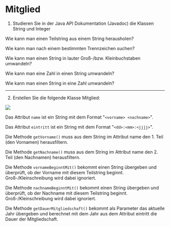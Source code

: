# Mitglied #


1) Studieren Sie in der Java API Dokumentation (Javadoc) die Klassen String und Integer

Wie kann man einen Teilstring aus einem String herausholen?

Wie kann man nach einem bestimmten Trennzeichen suchen?

Wie kann man einen String in lauter Groß-/bzw. Kleinbuchstaben umwandeln?

Wie kann man eine Zahl in einen String umwandeln?

Wie kann man einen String in eine Zahl umwandeln?


---


2) Erstellen Sie die folgende Klasse Mitglied:

<p>
<img src='http://pr-gse.googlecode.com/svn/wiki/uebungen/uml/mitglied.jpg' />
</p>


Das Attribut `name` ist ein String mit dem Format "`<vorname> <nachname>`".

Das Attribut `eintritt` ist ein String mit dem Format "`<dd>:<mm>:<jjjj>`".

Die Methode `getVorname()` muss aus dem String im Attribut name den 1. Teil (den Vornamen) herausfiltern.

Die Methode `getNachname()` muss aus dem String im Attribut name den 2. Teil (den Nachnamen) herausfiltern.

Die Methode `vornameBeginntMit()` bekommt einen String übergeben und überprüft, ob der Vorname mit diesem Teilstring beginnt. Groß-/Kleinschreibung wird dabei ignoriert.

Die Methode `nachnameBeginntMit()` bekommt einen String übergeben und überprüft, ob der Nachname mit diesem Teilstring beginnt. Groß-/Kleinschreibung wird dabei ignoriert.

Die Methode `getDauerMitgliedschaft()` bekommt als Parameter das aktuelle Jahr übergeben und berechnet mit dem Jahr aus dem Attribut eintritt die Dauer der Mitgliedschaft.
